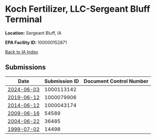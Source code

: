 # Koch Fertilizer, LLC-Sergeant Bluff Terminal

**Location:** Sergeant Bluff, IA

**EPA Facility ID:** 100000152871

[Back to IA Index](../../index.md)

## Submissions

| Date | Submission ID | Document Control Number |
|------|--------------|-------------------------|
| [2024-06-03](submissions/1000113142.md) | 1000113142 |  |
| [2019-06-12](submissions/1000079906.md) | 1000079906 |  |
| [2014-06-12](submissions/1000043174.md) | 1000043174 |  |
| [2009-06-16](submissions/54589.md) | 54589 |  |
| [2004-06-22](submissions/36485.md) | 36485 |  |
| [1999-07-02](submissions/14498.md) | 14498 |  |
